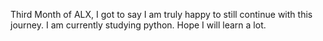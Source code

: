 Third Month of ALX, I got to say I am truly happy to still continue with this journey.
I am currently studying python. Hope I will learn a lot.

